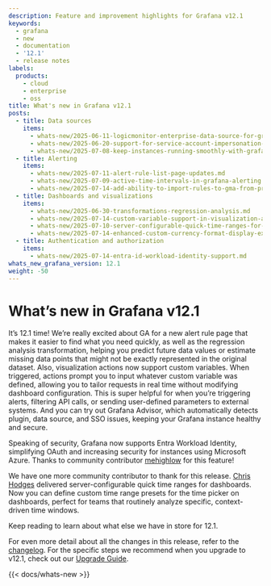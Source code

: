 ```yaml
---
description: Feature and improvement highlights for Grafana v12.1
keywords:
  - grafana
  - new
  - documentation
  - '12.1'
  - release notes
labels:
  products:
    - cloud
    - enterprise
    - oss
title: What's new in Grafana v12.1
posts:
  - title: Data sources
    items:
      - whats-new/2025-06-11-logicmonitor-enterprise-data-source-for-grafana.md
      - whats-new/2025-06-20-support-for-service-account-impersonation-in-bigquery.md
      - whats-new/2025-07-08-keep-instances-running-smoothly-with-grafana-advisor.md
  - title: Alerting
    items:
      - whats-new/2025-07-11-alert-rule-list-page-updates.md
      - whats-new/2025-07-09-active-time-intervals-in-grafana-alerting.md
      - whats-new/2025-07-14-add-ability-to-import-rules-to-gma-from-prometheus-yaml.md
  - title: Dashboards and visualizations
    items:
      - whats-new/2025-06-30-transformations-regression-analysis.md
      - whats-new/2025-07-14-custom-variable-support-in-visualization-actions.md
      - whats-new/2025-07-10-server-configurable-quick-time-ranges-for-dashboards.md
      - whats-new/2025-07-14-enhanced-custom-currency-format-display-exact-financial-values.md
  - title: Authentication and authorization
    items:
      - whats-new/2025-07-14-entra-id-workload-identity-support.md
whats_new_grafana_version: 12.1
weight: -50
---
```


# What’s new in Grafana v12.1

It’s 12.1 time! We’re really excited about GA for a new alert rule page that makes it easier to find what you need quickly, as well as the regression analysis transformation, helping you predict future data values or estimate missing data points that might not be exactly represented in the original dataset. Also, visualization actions now support custom variables. When triggered, actions prompt you to input whatever custom variable was defined, allowing you to tailor requests in real time without modifying dashboard configuration. This is super helpful for when you’re triggering alerts, filtering API calls, or sending user-defined parameters to external systems. And you can try out Grafana Advisor, which automatically detects plugin, data source, and SSO issues, keeping your Grafana instance healthy and secure.

Speaking of security, Grafana now supports Entra Workload Identity, simplifying OAuth and increasing security for instances using Microsoft Azure. Thanks to community contributor [mehighlow](https://github.com/mehighlow) for this feature!

We have one more community contributor to thank for this release. [Chris Hodges](https://github.com/chodges15) delivered server-configurable quick time ranges for dashboards. Now you can define custom time range presets for the time picker on dashboards, perfect for teams that routinely analyze specific, context-driven time windows.

Keep reading to learn about what else we have in store for 12.1.

<!-- {{< youtube id=Umy-kCKkMQM >}} -->

For even more detail about all the changes in this release, refer to the [changelog](https://github.com/grafana/grafana/blob/main/CHANGELOG.md). For the specific steps we recommend when you upgrade to v12.1, check out our [Upgrade Guide](https://grafana.com/docs/grafana/<GRAFANA_VERSION>/upgrade-guide/upgrade-v12.1/).

{{< docs/whats-new  >}}
